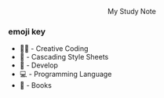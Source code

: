<p align="center">
My Study Note
</p>



### emoji key
* 👩‍🎨 - Creative Coding 
* 🎨 - Cascading Style Sheets
* 🔨 - Develop 
* 💻 - Programming Language 
* 📗 - Books


